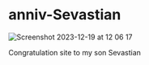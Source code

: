 # anniv-Sevastian
![Screenshot 2023-12-19 at 12 06 17](https://github.com/NadiaFrShLm/anniv-Sevastian/assets/84836971/7f2bdd8b-c510-4ab2-8ac6-3f46613de021)

Congratulation site to my son Sevastian 


